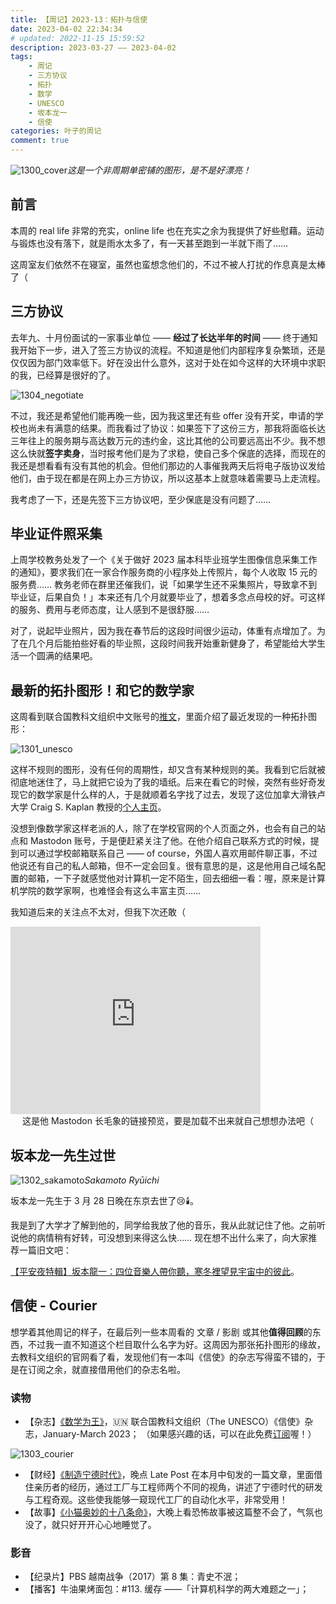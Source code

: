 ```yaml
---
title: 【周记】2023-13：拓扑与信使
date: 2023-04-02 22:34:34
# updated: 2022-11-15 15:59:52
description: 2023-03-27 —— 2023-04-02
tags: 
    - 周记
    - 三方协议
    - 拓扑
    - 数学
    - UNESCO
    - 坂本龙一
    - 信使
categories: 叶子的周记
comment: true
---
```


![1300_cover](/images/2023-03-Week-13/1300_cover.jpg)_这是一个非周期单密铺的图形，是不是好漂亮！_

## 前言

本周的 real life 非常的充实，online life 也在充实之余为我提供了好些慰藉。运动与锻炼也没有落下，就是雨水太多了，有一天甚至跑到一半就下雨了……

这周室友们依然不在寝室，虽然也蛮想念他们的，不过不被人打扰的作息真是太棒了（

<!-- more -->

## 三方协议

去年九、十月份面试的一家事业单位 —— **经过了长达半年的时间** —— 终于通知我开始下一步，进入了签三方协议的流程。不知道是他们内部程序复杂繁琐，还是仅仅因为部门效率低下。好在没出什么意外，这对于处在如今这样的大环境中求职的我，已经算是很好的了。

![1304_negotiate](/images/2023-03-Week-13/1304_negotiate.jpg)

不过，我还是希望他们能再晚一些，因为我这里还有些 offer 没有开奖，申请的学校也尚未有满意的结果。而我看过了协议：如果签下了这份三方，那我将面临长达三年往上的服务期与高达数万元的违约金，这比其他的公司要远高出不少。我不想这么快就**签字卖身**，当时报考他们是为了求稳，使自己多个保底的选择，而现在的我还是想看看有没有其他的机会。但他们那边的人事催我两天后将电子版协议发给他们，由于现在都是在网上办三方协议，所以这基本上就意味着需要马上走流程。

我考虑了一下，还是先签下三方协议吧，至少保底是没有问题了……

## 毕业证件照采集

上周学校教务处发了一个《关于做好 2023 届本科毕业班学生图像信息采集工作的通知》，要求我们在一家合作服务商的小程序处上传照片，每个人收取 15 元的服务费…… 教务老师在群里还催我们，说「如果学生还不采集照片，导致拿不到毕业证，后果自负！」本来还有几个月就要毕业了，想着多念点母校的好。可这样的服务、费用与老师态度，让人感到不是很舒服……

对了，说起毕业照片，因为我在春节后的这段时间很少运动，体重有点增加了。为了在几个月后能拍些好看的毕业照，这段时间我开始重新健身了，希望能给大学生活一个圆满的结果吧。

## 最新的拓扑图形！和它的数学家

这周看到联合国教科文组织中文账号的[推文](https://twitter.com/unesco_chinese/status/1640295094262845440)，里面介绍了最近发现的一种拓扑图形：

![1301_unesco](/images/2023-03-Week-13/1301_unesco.jpg)

这样不规则的图形，没有任何的周期性，却又含有某种规则的美。我看到它后就被彻底地迷住了，马上就把它设为了我的墙纸。后来在看它的时候，突然有些好奇发现它的数学家是什么样的人，于是就顺着名字找了过去，发现了这位加拿大滑铁卢大学 Craig S. Kaplan 教授的[个人主页](https://isohedral.ca/)。

没想到像数学家这样老派的人，除了在学校官网的个人页面之外，也会有自己的站点和 Mastodon 账号，于是便赶紧关注了他。在他介绍自己联系方式的时候，提到可以通过学校邮箱联系自己 —— of course，外国人喜欢用邮件聊正事，不过他说还有自己的私人邮箱，但不一定会回复。很有意思的是，这是他用自己域名配置的邮箱，一下子就感觉他对计算机一定不陌生，回去细细一看：喔，原来是计算机学院的数学家啊，也难怪会有这么丰富主页……

我知道后来的关注点不太对，但我下次还敢（

<iframe src="https://mathstodon.xyz/@csk/110058807978537887/embed" class="mastodon-embed" style="max-width: 100%; border: 0" width="400" height="300" allowfullscreen="allowfullscreen"></iframe>
<center>这是他 Mastodon 长毛象的链接预览，要是加载不出来就自己想想办法吧（</center>

## 坂本龙一先生过世

![1302_sakamoto](/images/2023-03-Week-13/1302_sakamoto.jpg)_Sakamoto Ryūichi_

坂本龙一先生于 3 月 28 日晚在东京去世了😢🕯️。

我是到了大学才了解到他的，同学给我放了他的音乐，我从此就记住了他。之前听说他的病情稍有好转，可没想到来得这么快…… 现在想不出什么来了，向大家推荐一篇旧文吧：

[【平安夜特輯】坂本龍一：四位音樂人帶你聽，寒冬裡望見宇宙中的彼此](https://theinitium.com/article/20221224-culture-christmas-sakamoto-musicians-china-hk-tw/)。

## 信使 - Courier

想学着其他周记的样子，在最后列一些本周看的 文章 / 影剧 或其他**值得回顾**的东西，不过我一直不知道这个栏目取什么名字为好。这周因为那张拓扑图形的缘故，去教科文组织的官网看了看，发现他们有一本叫《信使》的杂志写得蛮不错的，于是在订阅之余，就直接借用他们的杂志名啦。

### 读物

- 【杂志】[《数学为王》](https://courier.unesco.org/zh/articles/shuxueweiwang/)，🇺🇳 联合国教科文组织（The UNESCO）《信使》杂志，January-March 2023；
  （如果感兴趣的话，可以在此免费[订阅](https://courier.unesco.org/zh/subscribe/)喔！）

![1303_courier](/images/2023-03-Week-13/1303_courier.jpg)

- 【财经】[《制造宁德时代》](https://www.latepost.com/news/dj_detail?id=1552/)，晚点 Late Post 在本月中旬发的一篇文章，里面借住亲历者的经历，通过工厂与工程师两个不同的视角，讲述了宁德时代的研发与工程奇观。这些使我能够一窥现代工厂的自动化水平，非常受用！
- 【故事】[《小猫奥妙的十八条命》](https://www.douban.com/group/topic/215150553/)，大晚上看恐怖故事被这篇整不会了，气氛也没了，就只好开开心心地睡觉了。

### 影音

- 【纪录片】PBS 越南战争（2017）第 8 集：青史不泯；
- 【播客】牛油果烤面包：#113. 缓存 ——「计算机科学的两大难题之一」；


